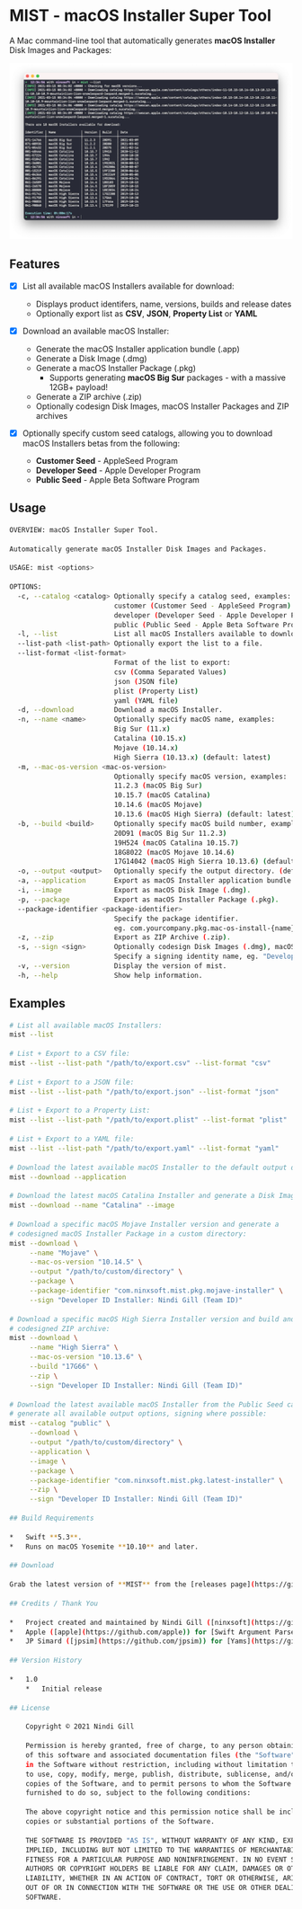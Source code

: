 # MIST - macOS Installer Super Tool

A Mac command-line tool that automatically generates **macOS Installer** Disk Images and Packages:

![Example](Readme%20Resources/Example.png)

## Features

*   [x] List all available macOS Installers available for download:
    *   Displays product identifers, name, versions, builds and release dates
    *   Optionally export list as **CSV**, **JSON**, **Property List** or **YAML**

*   [x] Download an available macOS Installer:
    *   Generate the macOS Installer application bundle (.app)
    *   Generate a Disk Image (.dmg)
    *   Generate a macOS Installer Package (.pkg)
        *   Supports generating **macOS Big Sur** packages - with a massive 12GB+ payload!
    *   Generate a ZIP archive (.zip)
    *   Optionally codesign Disk Images, macOS Installer Packages and ZIP archives

*   [x] Optionally specify custom seed catalogs, allowing you to download macOS Installers betas from the following:
    *   **Customer Seed** - AppleSeed Program
    *   **Developer Seed** - Apple Developer Program
    *   **Public Seed** - Apple Beta Software Program

## Usage

```bash
OVERVIEW: macOS Installer Super Tool.

Automatically generate macOS Installer Disk Images and Packages.

USAGE: mist <options>

OPTIONS:
  -c, --catalog <catalog> Optionally specify a catalog seed, examples:
                          customer (Customer Seed - AppleSeed Program)
                          developer (Developer Seed - Apple Developer Program)
                          public (Public Seed - Apple Beta Software Program) (default: standard)
  -l, --list              List all macOS Installers available to download.
  --list-path <list-path> Optionally export the list to a file.
  --list-format <list-format>
                          Format of the list to export:
                          csv (Comma Separated Values)
                          json (JSON file)
                          plist (Property List)
                          yaml (YAML file)
  -d, --download          Download a macOS Installer.
  -n, --name <name>       Optionally specify macOS name, examples:
                          Big Sur (11.x)
                          Catalina (10.15.x)
                          Mojave (10.14.x)
                          High Sierra (10.13.x) (default: latest)
  -m, --mac-os-version <mac-os-version>
                          Optionally specify macOS version, examples:
                          11.2.3 (macOS Big Sur)
                          10.15.7 (macOS Catalina)
                          10.14.6 (macOS Mojave)
                          10.13.6 (macOS High Sierra) (default: latest)
  -b, --build <build>     Optionally specify macOS build number, examples:
                          20D91 (macOS Big Sur 11.2.3)
                          19H524 (macOS Catalina 10.15.7)
                          18G8022 (macOS Mojave 10.14.6)
                          17G14042 (macOS High Sierra 10.13.6) (default: latest)
  -o, --output <output>   Optionally specify the output directory. (default: /Users/Shared/macOS Installers)
  -a, --application       Export as macOS Installer application bundle (.app).
  -i, --image             Export as macOS Disk Image (.dmg).
  -p, --package           Export as macOS Installer Package (.pkg).
  --package-identifier <package-identifier>
                          Specify the package identifier.
                          eg. com.yourcompany.pkg.mac-os-install-{name}
  -z, --zip               Export as ZIP Archive (.zip).
  -s, --sign <sign>       Optionally codesign Disk Images (.dmg), macOS Installer Packages (.pkg) and ZIP archives (.zip).
                          Specify a signing identity name, eg. "Developer ID Installer: ABC XYZ (Team ID)".
  -v, --version           Display the version of mist.
  -h, --help              Show help information.
```

## Examples

```bash
# List all available macOS Installers:
mist --list

# List + Export to a CSV file:
mist --list --list-path "/path/to/export.csv" --list-format "csv"

# List + Export to a JSON file:
mist --list --list-path "/path/to/export.json" --list-format "json"

# List + Export to a Property List:
mist --list --list-path "/path/to/export.plist" --list-format "plist"

# List + Export to a YAML file:
mist --list --list-path "/path/to/export.yaml" --list-format "yaml"

# Download the latest available macOS Installer to the default output directory:
mist --download --application

# Download the latest macOS Catalina Installer and generate a Disk Image:
mist --download --name "Catalina" --image

# Download a specific macOS Mojave Installer version and generate a
# codesigned macOS Installer Package in a custom directory:
mist --download \
     --name "Mojave" \
     --mac-os-version "10.14.5" \
     --output "/path/to/custom/directory" \
     --package \
     --package-identifier "com.ninxsoft.mist.pkg.mojave-installer" \
     --sign "Developer ID Installer: Nindi Gill (Team ID)"

# Download a specific macOS High Sierra Installer version and build and generate a
# codesigned ZIP archive:
mist --download \
     --name "High Sierra" \
     --mac-os-version "10.13.6" \
     --build "17G66" \
     --zip \
     --sign "Developer ID Installer: Nindi Gill (Team ID)"

# Download the latest available macOS Installer from the Public Seed catalogs and
# generate all available output options, signing where possible:
mist --catalog "public" \
     --download \
     --output "/path/to/custom/directory" \
     --application \
     --image \
     --package \
     --package-identifier "com.ninxsoft.mist.pkg.latest-installer" \
     --zip \
     --sign "Developer ID Installer: Nindi Gill (Team ID)"

## Build Requirements

*   Swift **5.3**.
*   Runs on macOS Yosemite **10.10** and later.

## Download

Grab the latest version of **MIST** from the [releases page](https://github.com/ninxsoft/MIST/releases).

## Credits / Thank You

*   Project created and maintained by Nindi Gill ([ninxsoft](https://github.com/ninxsoft)).
*   Apple ([apple](https://github.com/apple)) for [Swift Argument Parser](https://github.com/apple/swift-argument-parser), used to perform command line argument and flag operations.
*   JP Simard ([jpsim](https://github.com/jpsim)) for [Yams](https://github.com/jpsim/Yams), used to export YAML.

## Version History

*   1.0
    *   Initial release

## License

    Copyright © 2021 Nindi Gill

    Permission is hereby granted, free of charge, to any person obtaining a copy
    of this software and associated documentation files (the "Software"), to deal
    in the Software without restriction, including without limitation the rights
    to use, copy, modify, merge, publish, distribute, sublicense, and/or sell
    copies of the Software, and to permit persons to whom the Software is
    furnished to do so, subject to the following conditions:

    The above copyright notice and this permission notice shall be included in all
    copies or substantial portions of the Software.

    THE SOFTWARE IS PROVIDED "AS IS", WITHOUT WARRANTY OF ANY KIND, EXPRESS OR
    IMPLIED, INCLUDING BUT NOT LIMITED TO THE WARRANTIES OF MERCHANTABILITY,
    FITNESS FOR A PARTICULAR PURPOSE AND NONINFRINGEMENT. IN NO EVENT SHALL THE
    AUTHORS OR COPYRIGHT HOLDERS BE LIABLE FOR ANY CLAIM, DAMAGES OR OTHER
    LIABILITY, WHETHER IN AN ACTION OF CONTRACT, TORT OR OTHERWISE, ARISING FROM,
    OUT OF OR IN CONNECTION WITH THE SOFTWARE OR THE USE OR OTHER DEALINGS IN THE
    SOFTWARE.
